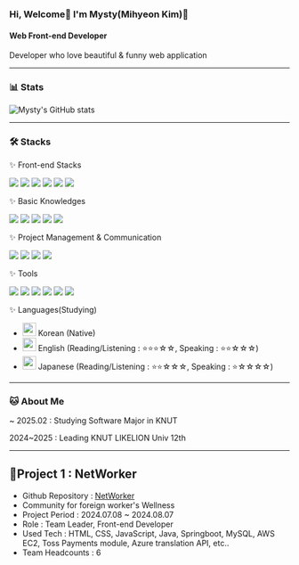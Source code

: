 ### Hi, Welcome👋 I'm Mysty(Mihyeon Kim)🩷

#### Web Front-end Developer
Developer who love beautiful & funny web application

-----
### 📊 Stats

![Mysty's GitHub stats](https://github-readme-stats.vercel.app/api?username=MystyS2&show_icons=true&theme=radical)

-----
### 🛠️ Stacks

✨ Front-end Stacks

<img src="https://img.shields.io/badge/React-61DAFB?style=flat-square&logo=React&logoColor=white"/> <img src="https://img.shields.io/badge/HTML-E34F26?style=flat-square&logo=Html5&logoColor=white"/> <img src="https://img.shields.io/badge/CSS-1572B6?style=flat-square&logo=CSS3&logoColor=white"/> <img src="https://img.shields.io/badge/JavaScript-F7DF1E?style=flat-square&logo=JavaScript&logoColor=white"/> <img src="https://img.shields.io/badge/Tailwind_CSS-06B6D4?style=flat-square&logo=tailwindcss&logoColor=white"/> <img src="https://img.shields.io/badge/npm-CB3837?style-flat-square&logo=npm&logoColor=white"/>

✨ Basic Knowledges

<img src="https://img.shields.io/badge/Python-3766AB?style=flat-square&logo=Python&logoColor=white"/> <img src="https://img.shields.io/badge/Java-007396?style=flat-square&logo=Java&logoColor=white"/> <img src="https://img.shields.io/badge/C-A8B9CC?style=flat-square&logo=C&logoColor=white"/> <img src="https://img.shields.io/badge/C++-00599C?style=flat-square&logo=C++&logoColor=white"/> <img src="https://img.shields.io/badge/MySQL-4479A1?style=flat-square&logo=MySQL&logoColor=white"/> 

✨ Project Management & Communication

<img src="https://img.shields.io/badge/Google_Docs-4285F4?style=flat-square&logo=googledocs&logoColor=white"/> <img src="https://img.shields.io/badge/Kakaotalk-FFCD00?style=flat-square&logo=kakaotalk&logoColor=white"/> <img src="https://img.shields.io/badge/Discord-5865F2?style=flat-square&logo=discord&logoColor=white"/> <img src="https://img.shields.io/badge/Notion-000000?style=flat-square&logo=notion&logoColor=white"/> 

✨ Tools 

<img src="https://img.shields.io/badge/Visual Studio Code-007ACC?style=flat-square&logo=Visual Studio Code&logoColor=white"/> <img src="https://img.shields.io/badge/GIT-F05032?style=flat-square&logo=git&logoColor=white"/> <img src="https://img.shields.io/badge/GitHub-181717?style=flat-square&logo=github&logoColor=white"/>  <img src="https://img.shields.io/badge/Eclipse IDE-2C2255?style=flat-square&logo=Eclipse IDE&logoColor=white"/> <img src="https://img.shields.io/badge/Anaconda-44A833?style=flat-square&logo=Anaconda&logoColor=white"/> <img src="https://img.shields.io/badge/IntelliJ IDEA-000000?style=flat-square&logo=IntelliJ IDEA&logoColor=white"/> 

✨ Languages(Studying)

- <img src="https://github.com/user-attachments/assets/1011c387-08ae-49eb-ac71-f10986fd019b" height="24" /> Korean (Native)
- <img src="https://github.com/user-attachments/assets/7bb656d0-ec3a-45f2-a46d-3e7b986bdef1" height="24" /> English (Reading/Listening : ⭐⭐⭐☆☆, Speaking : ⭐⭐☆☆☆)
- <img src="https://github.com/user-attachments/assets/f7800f2f-6625-4dbd-b1f6-f3b749a7b750" height="24" /> Japanese (Reading/Listening : ⭐⭐☆☆☆, Speaking : ⭐☆☆☆☆)



-----
### 🐱 About Me

~ 2025.02 : Studying Software Major in KNUT

2024~2025 : Leading KNUT LIKELION Univ 12th

-----

## 📑Project 1 : NetWorker
- Github Repository : [NetWorker](https://github.com/MystyS2/Networker)
- Community for foreign worker's Wellness
- Project Period : 2024.07.08 ~ 2024.08.07
- Role : Team Leader, Front-end Developer
- Used Tech : HTML, CSS, JavaScript, Java, Springboot, MySQL, AWS EC2, Toss Payments module, Azure translation API, etc..
- Team Headcounts : 6
